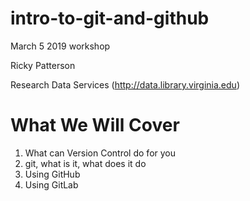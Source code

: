 # intro-to-git-and-github
March 5 2019 workshop

Ricky Patterson

Research Data Services (http://data.library.virginia.edu)

# What We Will Cover
1) What can Version Control do for you
2) git, what is it, what does it do
3) Using GitHub
4) Using GitLab

